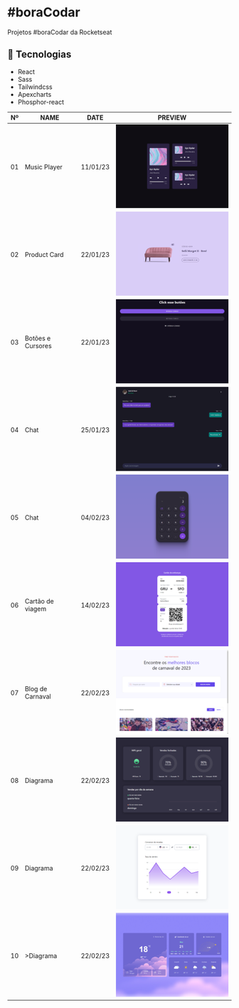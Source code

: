 # #boraCodar

Projetos #boraCodar da Rocketseat


## 🚀 Tecnologias

- React
- Sass
- Tailwindcss
- Apexcharts
- Phosphor-react


|Nº|NAME|DATE|PREVIEW|
| ----- | ----- | ----- | ----- |
|01|Music Player|11/01/23|<img width="300px" src="./public/img/Thumbnail1.png" />|
|02|Product Card|22/01/23|<img width="300px" src="./public/img/Thumbnail2.png" />|
|03|Botões e Cursores|22/01/23|<img width="300px" src="./public/img/Thumbnail3.png" />|
|04|Chat|25/01/23|<img width="300px" src="./public/img/Thumbnail4.png" />|
|05|Chat|04/02/23|<img width="300px" src="./public/img/Thumbnail5.png" />|
|06|Cartão de viagem|14/02/23|<img width="300px" src="./public/img/Thumbnail6.png" />|
|07|Blog de Carnaval|22/02/23|<img width="300px" src="./public/img/Thumbnail7.png" />|
|08|Diagrama|22/02/23|<img width="300px" src="./public/img/Thumbnail8.png" />|
|09|Diagrama|22/02/23|<img width="300px" src="./public/img/Thumbnail9.png" />|
|10|>Diagrama|22/02/23|<img width="300px" src="./public/img/Thumbnail10.png" />|

